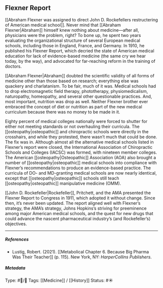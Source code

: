 ## Flexner Report  # 

[[Abraham Flexner was assigned to direct John D. Rockefellers restructering of American medical school]]. Never mind that [[Abraham Flexner|Abraham]] himself knew nothing about medicine—after all, physicians were the problem, right? To bone up, he spent two years evaluating the organizational structure of several European medical schools, including those in England, France, and Germany. In 1910, he published his Flexner Report, which decried the state of American medical education for lack of evidence-based medicine (the same cry we hear today, by the way), and advocated for far-reaching reform in the training of doctors. 

[[Abraham Flexner|Abraham]] doubted the scientific validity of all forms of medicine other than those based on research; everything else was quackery and charlatanism. To be fair, much of it was. Medical schools had to drop electromagnetic field therapy, phototherapy, physiomedicalism, naturopathy, homeopathy, and several other questionable practices. And, most important, nutrition was drop as well. Neither Flexner brother ever embraced the concept of diet or nutrition as part of the new medical curriculum because there was no money to be made in it.

Eighty percent of medical colleges nationally were forced to shutter for either not meeting standards or not overhauling their curricula. The [[osteopathy|osteopathic]] and chiropractic schools were directly in the crosshairs, and while they protested, there wasn’t much that could be done. The fix was in. Although almost all the alternative medical schools listed in Flexner’s report were closed, the International Association of Chiropractic Schools and Colleges (IACSC) was formed, with nineteen member colleges. The American [[osteopathy|Osteopathic]] Association (AOA) also brought a number of [[osteopathy|osteopathic]] medical schools into compliance with Flexner’s recommendations to produce an evidence-based practice. The curricula of DO- and MD-granting medical schools are now nearly identical, except that [[osteopathy|osteopathic]] schools still teach [[osteopathy|osteopathic]] manipulative medicine (OMM).

[[John D. Rockefeller|Rockefeller]], Pritchett, and the AMA presented the Flexner Report to Congress in 1911, which adopted it without change. Since then, it’s never been updated. The report aligned well with Flexner’s strategy, the AMA’s strategy, Johns Hopkins’s striving for preeminence among major American medical schools, and the quest for new drugs that could advance the nascent pharmaceutical industry’s (and Rockefeller’s) objectives.

___

##### References

- Lustig, Robert. (2021). [[Metabolical Chapter 6. Because Big Pharma Was Their Teacher]] (p. 115). New York, NY: _HarperCollins Publishers_.

##### Metadata

Type: #🔵/🔵 
Tags: [[Medicine]] / [[History]] 
Status: #☀️ 